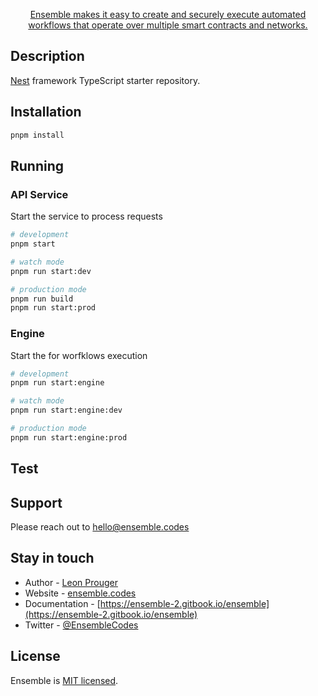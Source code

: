 <p align="center">
  <a href="http://nestjs.com/" target="blank">Ensemble makes it easy to create and securely execute automated workflows that operate over multiple smart contracts and networks.</a>
</p>

  <p align="center"></p>
  <!--[![Backers on Open Collective](https://opencollective.com/nest/backers/badge.svg)](https://opencollective.com/nest#backer)
  [![Sponsors on Open Collective](https://opencollective.com/nest/sponsors/badge.svg)](https://opencollective.com/nest#sponsor)-->

## Description

[Nest](https://github.com/nestjs/nest) framework TypeScript starter repository.

## Installation

```bash
pnpm install
```

## Running

### API Service

Start the service to process requests

```bash
# development
pnpm start

# watch mode
pnpm run start:dev

# production mode
pnpm run build
pnpm run start:prod
```

### Engine

Start the for worfklows execution

```bash
# development
pnpm run start:engine

# watch mode
pnpm run start:engine:dev

# production mode
pnpm run start:engine:prod
```

## Test

## Support

Please reach out to <hello@ensemble.codes>

## Stay in touch

- Author - [Leon Prouger](https://twitter.com/leonprou)
- Website - [ensemble.codes](https://ensemble.codes/)
- Documentation - [https://ensemble-2.gitbook.io/ensemble](https://ensemble-2.gitbook.io/ensemble)
- Twitter - [@EnsembleCodes](https://x.com/EnsembleCodes)

## License

Ensemble is [MIT licensed](LICENSE).
